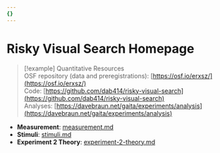 ```yaml
---
{}
---
```

   
# Risky Visual Search Homepage   
   
> [!example] Quantitative Resources   
> OSF repository (data and preregistrations): [https://osf.io/erxsz/](https://osf.io/erxsz/)   
> Code: [https://github.com/dab414/risky-visual-search](https://github.com/dab414/risky-visual-search)   
> Analyses: [https://davebraun.net/gaita/experiments/analysis](https://davebraun.net/gaita/experiments/analysis)   
   
* **Measurement**: [measurement.md](./measurement.md)   
* **Stimuli**: [stimuli.md](./stimuli.md)   
* **Experiment 2 Theory**: [experiment-2-theory.md](./experiment-2-theory.md)